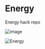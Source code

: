 # Energy
Energy hack repo

![image](https://user-images.githubusercontent.com/26600576/136650315-9027d498-71e3-4811-8834-f916e35f3815.png)

![Energy](https://user-images.githubusercontent.com/54220741/136656250-6f548890-5225-416c-a7be-8550d376bd18.png)
